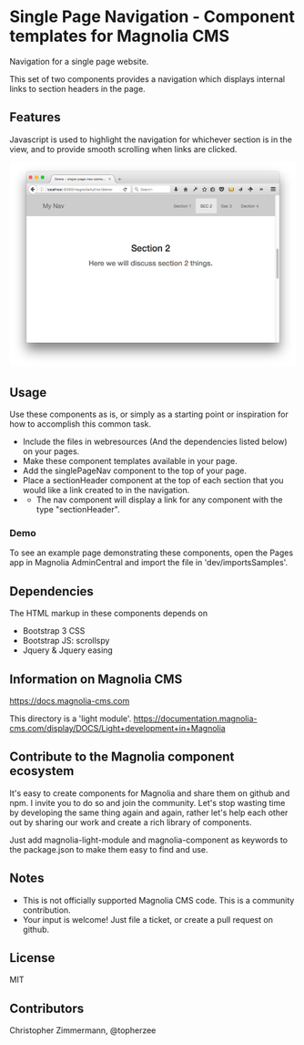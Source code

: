 # Single Page Navigation - Component templates for Magnolia CMS #

Navigation for a single page website.

This set of two components provides a navigation which displays internal links to section headers in the page.

## Features ##
Javascript is used to highlight the navigation for whichever section is in the view,
and to provide smooth scrolling when links are clicked.

![Demo page with component](README-screenshot-single-page-nav.png)

## Usage ##
Use these components as is, or simply as a starting point or inspiration for how to accomplish this common task.

* Include the files in webresources (And the dependencies listed below) on your pages.
* Make these component templates available in your page.
* Add the singlePageNav component to the top of your page.
* Place a sectionHeader component at the top of each section that you would like a link created to in the navigation.
* - The nav component will display a link for any component with the type "sectionHeader".

### Demo ###
To see an example page demonstrating these components, open the Pages app in Magnolia AdminCentral and import the file in 'dev/importsSamples'.

## Dependencies ##
The HTML markup in these components depends on
* Bootstrap 3 CSS
* Bootstrap JS: scrollspy
* Jquery & Jquery easing

## Information on Magnolia CMS
https://docs.magnolia-cms.com

This directory is a 'light module'.
https://documentation.magnolia-cms.com/display/DOCS/Light+development+in+Magnolia

## Contribute to the Magnolia component ecosystem
It's easy to create components for Magnolia and share them on github and npm. I invite you to do so and join the community. Let's stop wasting time by developing the same thing again and again, rather let's help each other out by sharing our work and create a rich library of components.

Just add magnolia-light-module and magnolia-component as keywords to the package.json to make them easy to find and use.

## Notes
* This is not officially supported Magnolia CMS code. This is a community contribution.
* Your input is welcome! Just file a ticket, or create a pull request on github.

## License

MIT

## Contributors

Christopher Zimmermann, @topherzee
